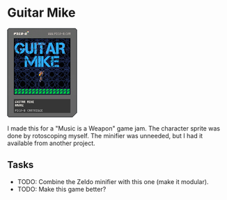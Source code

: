 # Guitar Mike

![alt text](guitar-mike.p8.png)

I made this for a "Music is a Weapon" game jam. The character sprite was done
by rotoscoping myself. The minifier was unneeded, but I had it available from
another project.

## Tasks
- TODO: Combine the Zeldo minifier with this one (make it modular).
- TODO: Make this game better?
